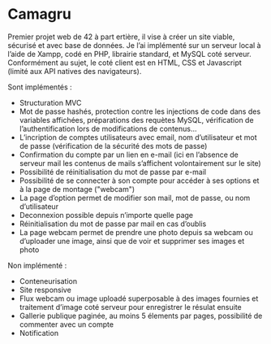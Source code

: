 # Camagru

Premier projet web de 42 à part ertière, il vise à créer un site viable, sécurisé et avec base de données.
Je l’ai implémenté sur un serveur local à l’aide de Xampp, codé en PHP, librairie standard, et MySQL coté serveur. Conformément au sujet,  le coté client est en HTML, CSS et Javascript (limité aux API natives des navigateurs).

Sont implémentés :
- Structuration MVC
- Mot de passe hashés, protection contre les injections de code dans des variables affichées, préparations des requètes MySQL, vérification de l’authentification lors de modifications de contenus…
- L’incription de comptes utilisateurs avec email, nom d’utilisateur et mot de passe (vérification de la sécurité des mots de passe)
- Confirmation du compte par un lien en e-mail (ici en l’absence de serveur mail les contenus de mails s’affichent volontairement sur le site)
- Possibilité de réinitialisation du mot de passe par e-mail
- Possibilité de se connecter à son compte pour accéder à ses options et à la page de montage ("webcam")
- La page d’option permet de modifier son mail, mot de passe, ou nom d’utilisateur
- Deconnexion possible depuis n’importe quelle page
- Réinitialisation du mot de passe par mail en cas d’oublis
- La page webcam permet de prendre une photo depuis sa webcam ou d’uploader une image, ainsi que de voir et supprimer ses images et photo

Non implémenté :
- Conteneurisation
- Site responsive
- Flux webcam ou image uploadé superposable à des images fournies et traitement d’image coté serveur pour enregistrer le résulat ensuite
- Gallerie publique paginée, au moins 5 élements par pages, possibilité de commenter avec un compte
- Notification 
